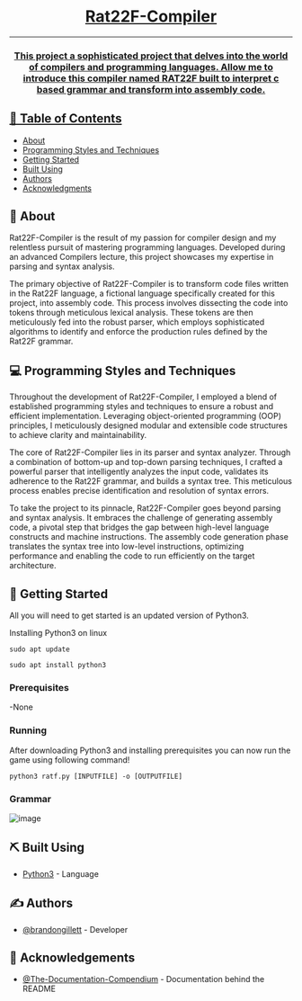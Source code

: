 <p align="center">
  <a href="" rel="noopener">
</p>

<h1 align="center">Rat22F-Compiler</h1>

---
<h3 align="center">
  This project a sophisticated project that delves into the world of compilers and programming languages. Allow me to introduce this compiler named RAT22F built to interpret c based grammar and transform into assembly code.
  </p>
  </h3>
  
## 📝 Table of Contents
- [About](#about)
- [Programming Styles and Techniques](#techniques)
- [Getting Started](#getting_started)
- [Built Using](#built_using)
- [Authors](#authors)
- [Acknowledgments](#acknowledgement)

## 🧐 About <a name = "about"></a>
Rat22F-Compiler is the result of my passion for compiler design and my relentless pursuit of mastering programming languages. Developed during an advanced Compilers lecture, this project showcases my expertise in parsing and syntax analysis.

The primary objective of Rat22F-Compiler is to transform code files written in the Rat22F language, a fictional language specifically created for this project, into assembly code. This process involves dissecting the code into tokens through meticulous lexical analysis. These tokens are then meticulously fed into the robust parser, which employs sophisticated algorithms to identify and enforce the production rules defined by the Rat22F grammar.
## 💻 Programming Styles and Techniques <a name = "#techniques"></a>
Throughout the development of Rat22F-Compiler, I employed a blend of established programming styles and techniques to ensure a robust and efficient implementation. Leveraging object-oriented programming (OOP) principles, I meticulously designed modular and extensible code structures to achieve clarity and maintainability.

The core of Rat22F-Compiler lies in its parser and syntax analyzer. Through a combination of bottom-up and top-down parsing techniques, I crafted a powerful parser that intelligently analyzes the input code, validates its adherence to the Rat22F grammar, and builds a syntax tree. This meticulous process enables precise identification and resolution of syntax errors.

To take the project to its pinnacle, Rat22F-Compiler goes beyond parsing and syntax analysis. It embraces the challenge of generating assembly code, a pivotal step that bridges the gap between high-level language constructs and machine instructions. The assembly code generation phase translates the syntax tree into low-level instructions, optimizing performance and enabling the code to run efficiently on the target architecture.
## 🏁 Getting Started <a name = "getting_started"></a>
All you will need to get started is an updated version of Python3.

Installing Python3 on linux

```
sudo apt update

sudo apt install python3
```

### Prerequisites
-None

### Running
After downloading Python3 and installing prerequisites you can now run the game using following command!
```
python3 ratf.py [INPUTFILE] -o [OUTPUTFILE]
```
### Grammar 

![image](https://user-images.githubusercontent.com/82180479/208269680-f2803b52-c9e4-400a-be38-dedb66303e0c.png)


## ⛏️ Built Using <a name = "built_using"></a>
- [Python3](https://www.python.org/) - Language

## ✍️ Authors <a name = "authors"></a>
- [@brandongillett](https://github.com/brandongillett) - Developer

## 🎉 Acknowledgements <a name = "acknowledgement"></a>
- [@The-Documentation-Compendium](https://github.com/kylelobo/The-Documentation-Compendium) - Documentation behind the README
